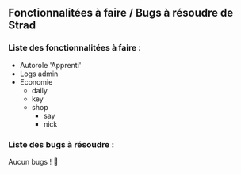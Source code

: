 ## Fonctionnalitées à faire / Bugs à résoudre de Strad

### Liste des fonctionnalitées à faire :
- Autorole 'Apprenti'
- Logs admin
- Economie
  - daily
  - key
  - shop
    - say
    - nick
   

### Liste des bugs à résoudre :
Aucun bugs ! 🎉
